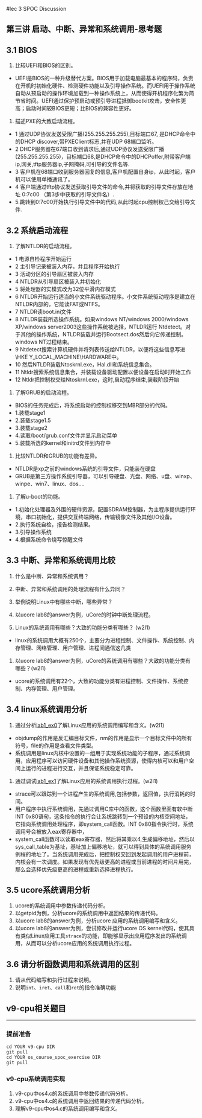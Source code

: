 #lec 3 SPOC Discussion

## 第三讲 启动、中断、异常和系统调用-思考题

## 3.1 BIOS
 1. 比较UEFI和BIOS的区别。
 
 - UEFI是BIOS的一种升级替代方案。BIOS用于加载电脑最基本的程序码，负责在开机时初始化硬件、检测硬件功能以及引导操作系统。而UEFI用于操作系统自动从预启动的操作环境加载到一种操作系统上，从而使得开机程序化繁为简节省时间。UEFI通过保护预启动或预引导进程抵御bootkit攻击，安全性更高；启动时间较BIOS更短；比BIOS的兼容性更好。
 
 1. 描述PXE的大致启动流程。
 
 - 1 通过UDP协议发送受限广播(255.255.255.255),目标端口67, 是DHCP命令中的DHCP discover,带PXEClient标志,并在UDP 68端口监听。
 - 2 DHCP服务器在67端口收到请求后,通过UDP协议发送受限广播(255.255.255.255)，目标端口68,是DHCP命令中的DHCPoffer,附带客户端ip,网关,tftp服务器ip,子网掩码,可引导的文件名等.
 - 3 客户机在68端口收到服务器回复的信息,客户机配置自身ip，从此时起，客户机可以使用单播通讯了。
 - 4 客户端通过tftp协议发送获取引导文件的命令,并将获取的引导文件存放在地址 0:7c00 （第3步中获取的引导文件名）.
 - 5.跳转到0:7c00开始执行引导文件中的代码,从此时起cpu控制权己交给引导文件.
    
## 3.2 系统启动流程
 1. 了解NTLDR的启动流程。

 - 1 电源自检程序开始运行
 - 2 主引导记录被装入内存，并且程序开始执行
 - 3 活动分区的引导扇区被装入内存
 - 4 NTLDR从引导扇区被装入并初始化
 - 5 将处理器的实模式改为32位平滑内存模式
 - 6 NTLDR开始运行适当的小文件系统驱动程序。小文件系统驱动程序是建立在NTLDR内部的，它能读FAT或NTFS。
 - 7 NTLDR读boot.ini文件
 - 8 NTLDR装载所选操作系统。如果windows NT/windows 2000/windows XP/windows server2003这些操作系统被选择，NTLDR运行
Ntdetect。对于其他的操作系统，NTLDR装载并运行Bootsect.dos然后向它传递控制。windows NT过程结束。
 - 9 Ntdetect搜索计算机硬件并将列表传送给NTLDR，以便将这些信息写进\\HKE Y_LOCAL_MACHINE\HARDWARE中。
 - 10 然后NTLDR装载Ntoskrnl.exe，Hal.dll和系统信息集合。
 - 11 Ntldr搜索系统信息集合，并装载设备驱动配置以便设备在启动时开始工作
 - 12 Ntldr把控制权交给Ntoskrnl.exe，这时,启动程序结束,装载阶段开始
    
 1. 了解GRUB的启动流程。
 
 - BIOS的任务完成后，将系统启动的控制权移交到MBR部分的代码。
 - 1.装载stage1
 - 2.装载stage1.5
 - 3.装载stage2
 - 4.读取/boot/grub.conf文件并显示启动菜单
 - 5.装载所选的kernel和initrd文件到内存中
 
 1. 比较NTLDR和GRUB的功能有差异。
 
 - NTLDR是xp之前的windows系统的引导文件，只能装在硬盘
 - GRUB是第三方操作系统引导器，可以引导硬盘、光盘、网络、u盘、winxp、winpe、win7、linux、dos....
    
 1. 了解u-boot的功能。
 
 - 1.初始化处理器及外围的硬件资源，配置SDRAM控制器，为主程序提供运行环境，串口初始化，提供交互终端网络，传输镜像文件及其他I/O设备。
 - 2.执行系统自检，报告检测结果。
 - 3.引导操作系统
 - 4.根据系统命令烧写惊醒文件
    
## 3.3 中断、异常和系统调用比较
 1. 什么是中断、异常和系统调用？
 
 2. 中断、异常和系统调用的处理流程有什么异同？
 2. 举例说明Linux中有哪些中断，哪些异常？
 3. 以ucore lab8的answer为例，uCore的时钟中断处理流程。

 1. Linux的系统调用有哪些？大致的功能分类有哪些？  (w2l1)

 - linux的系统调用大概有250个，主要分为进程控制、文件操作、系统控制、内存管理、网络管理、用户管理、进程间通信这几类
 
 1. 以ucore lab8的answer为例，uCore的系统调用有哪些？大致的功能分类有哪些？(w2l1)
 
 - ucore的系统调用有22个，大致的功能分类有进程控制、文件操作、系统控制、内存管理、用户管理。
 
## 3.4 linux系统调用分析
 1. 通过分析[lab1_ex0](https://github.com/chyyuu/ucore_lab/blob/master/related_info/lab1/lab1-ex0.md)了解Linux应用的系统调用编写和含义。(w2l1)
 
 - objdump的作用是反汇编目标文件，nm的作用是显示一个目标文件中的所有符号，file的作用是查看文件类型。
 - 系统调用是linux内核中设置的一组用于实现系统功能的子程序，通过系统调用，应用程序可以访问硬件设备和其他操作系统资源，使得内核可以和用户空间上运行的进程进行交互，并且保证系统稳定可靠。

 
 1. 通过调试[lab1_ex1](https://github.com/chyyuu/ucore_lab/blob/master/related_info/lab1/lab1-ex1.md)了解Linux应用的系统调用执行过程。(w2l1)
 
 - strace可以跟踪到一个进程产生的系统调用,包括参数，返回值，执行消耗的时间。
 - 用户程序中执行系统调用，先通过调用C库中的函数，这个函数里面有软中断INT 0x80语句，这条指令的执行会让系统跳转到一个预设的内核空间地址，它指向系统调用处理程序，即system_call函数。INT 0x80指令执行时，系统调用号会被放入eax寄存器中，
 - system_call函数可以读取eax寄存器，然后将其乘以4,生成偏移地址，然后以sys_call_table为基址，基址加上偏移地址，就可以得到具体的系统调用服务例程的地址了。当系统调用完成后，把控制权交回到发起调用的用户进程前，内核会有一次调度。如果发现有优先级更高的进程或当前进程的时间片用完，那么会选择优先级更高的进程或重新选择进程执行。

 
## 3.5 ucore系统调用分析
 1. ucore的系统调用中参数传递代码分析。
 1. 以getpid为例，分析ucore的系统调用中返回结果的传递代码。
 1. 以ucore lab8的answer为例，分析ucore 应用的系统调用编写和含义。
 1. 以ucore lab8的answer为例，尝试修改并运行ucore OS kernel代码，使其具有类似Linux应用工具`strace`的功能，即能够显示出应用程序发出的系统调用，从而可以分析ucore应用的系统调用执行过程。
 
## 3.6 请分析函数调用和系统调用的区别
 1. 请从代码编写和执行过程来说明。
   1. 说明`int`、`iret`、`call`和`ret`的指令准确功能
 

## v9-cpu相关题目
---

### 提前准备
```
cd YOUR v9-cpu DIR
git pull 
cd YOUR os_course_spoc_exercise DIR
git pull 
```

### v9-cpu系统调用实现
  1. v9-cpu中os4.c的系统调用中参数传递代码分析。
  1. v9-cpu中os4.c的系统调用中返回结果的传递代码分析。
  1. 理解v9-cpu中os4.c的系统调用编写和含义。
